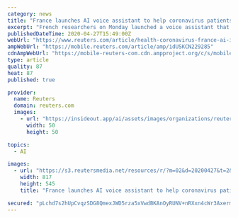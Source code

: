 ```yaml
---
category: news
title: "France launches AI voice assistant to help coronavirus patients"
excerpt: "French researchers on Monday launched a voice assistant that can help callers suffering from potential coronavirus symptoms and direct them towards emergency services or their doctors using artificial intelligence."
publishedDateTime: 2020-04-27T15:49:00Z
webUrl: "https://www.reuters.com/article/health-coronavirus-france-ai-idUSL5N2CF5QE"
ampWebUrl: "https://mobile.reuters.com/article/amp/idUSKCN229285"
cdnAmpWebUrl: "https://mobile-reuters-com.cdn.ampproject.org/c/s/mobile.reuters.com/article/amp/idUSKCN229285"
type: article
quality: 87
heat: 87
published: true

provider:
  name: Reuters
  domain: reuters.com
  images:
    - url: "https://insideout.app/ai/assets/images/organizations/reuters.com-50x50.jpg"
      width: 50
      height: 50

topics:
  - AI

images:
  - url: "https://s3.reutersmedia.net/resources/r/?m=02&d=20200427&t=2&i=1516613138&w=&fh=545px&fw=&ll=&pl=&sq=&r=LYNXNPEG3Q1LK"
    width: 817
    height: 545
    title: "France launches AI voice assistant to help coronavirus patients"

secured: "pLchd7s2hUpCvqzSDG8QmexJWD5rza5xVwdBKAnOyRUNV+nRXxn4cWr3AxermTm8ZiretSBWzEhDHDLn94T48CFpxspHlxtjoVkw0yQUNFjvUiMO6rltfMZ1SAtOZ/odjjh7+pof5m2PaaruOyfGPCS3JyLAsuY4fnFJ/QEN52dTSk5YOV7SD6RXYD+xkbtK5614B0NCs9BMI1e0t8NbMfKYAkujtSsX0QOGodGacmv9QKBnBw2owCHIrvzdalayAYiELGFmbhwtXq2Wb93W1tGV3WhGfh5R6VMVARRvrwOcS4+EAcBQLKIwRW+VQY1c;pD2q6t9GtateFtSuZ2JotQ=="
---
```


